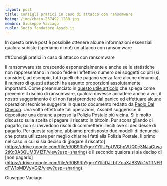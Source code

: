 ```yaml
---
layout: post
title: Consigli pratici in caso di attacco con ransomware
bgimg: /img/chain-257492_1280.jpg
membro: Giuseppe Vaciago
ruolo: Socio fondatore Assob.it
---
```

In questo breve post è possibile ottenere alcune informazioni essenziali qualora subiste (speriamo di no!) un attacco con ransomware
<!-- more -->

##Consigli pratici in caso di attacco con ransomware

Il ransomware sta crescendo esponenzialmente e anche se le statistiche non rappresentano
in modo fedele l'effettivo numero dei soggetti colpiti (si consideri, ad esempio, tutti
quelli che pagano senza fare alcune denuncia), il numero di questi attacchi ha assunto
proporzioni assolutamente importanti.
Come preannunciato in [questo utile articolo](http://www.assob.it/2016/02/01/16-46-50.html)
che spiega come prevenire il rischio di ransomware, qualora dovesse accadere anche a voi,
il nostro suggerimento è di non farsi prendere dal panico ed effettuare alcune operazioni
tecniche suggerite in questo documento redatto da
[Paolo Dal Checco](https://drive.google.com/open?id=0B9RhYggrYYllcHJaMkRJc011ZEhjX042bHJYUEZCMGV1WnRz).
Una volta effettuate tali operazioni, *Assobit* suggerisce di depositare una denuncia presso
la Polizia Postale più vicina.
Si è molto discusso sulla scelta di pagare il riscatto in bitcoin. Pur sconsigliando di pagarlo,
non si ravvedono rischi di commettere illeciti ove si decidesse di pagarlo. Per questa ragione,
abbiamo predisposto due modelli di denuncia che potete utilizzare per meglio chiarire i fatti
alla Polizia Postale.
Il primo nel caso in cui si sia deciso di [pagare il riscatto] (https://drive.google.com/file/d/0B9RhYggrYYllUFpUVGhpVUQ0c3NJaGtwa2tKd3A3QUM3V1ZF/view?usp=sharing)
e il secondo qualora si sia deciso di [non pagarlo] (https://drive.google.com/file/d/0B9RhYggrYYllcDJLbTZoaXJBSWk1V1I1NFRqTW1pMDVyVGlZ/view?usp=sharing).

Giuseppe Vaciago
